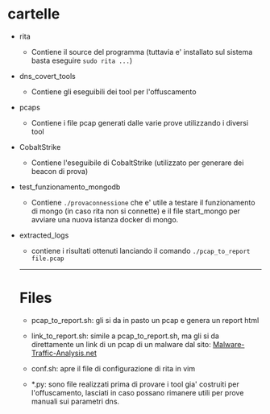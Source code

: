 # cartelle

- rita
  
  - Contiene il source del programma (tuttavia e' installato sul sistema basta eseguire `sudo rita ...`)

- dns_covert_tools
  
  - Contiene gli eseguibili dei tool per l'offuscamento

- pcaps
  
  - Contiene i file pcap generati dalle varie prove utilizzando i diversi tool

- CobaltStrike
  
  - Contiene l'eseguibile di CobaltStrike (utilizzato per generare dei beacon di prova)

- test_funzionamento_mongodb
  
  - Contiene ```./provaconnessione``` che e' utile a testare il funzionamento di mongo (in caso rita non si connette) e il file start_mongo per avviare una nuova istanza docker di mongo.

- extracted_logs
  
  - contiene i risultati ottenuti lanciando il comando ```./pcap_to_report file.pcap ```
  
  ---
  
  # Files
  
  - pcap_to_report.sh: gli si da in pasto un pcap e genera un report html
  
  - link_to_report.sh: simile a pcap_to_report.sh, ma gli si da direttamente un link di un pcap di un malware dal sito: [Malware-Traffic-Analysis.net](https://www.malware-traffic-analysis.net/)
  
  - conf.sh: apre il file di configurazione di rita in vim
  
  - *.py: sono file realizzati prima di provare i tool gia' costruiti per l'offuscamento, lasciati in caso possano rimanere utili per prove manuali sui parametri dns.
